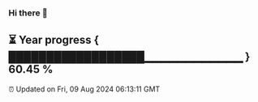 ### Hi there 👋
⏳ Year progress { ██████████████████▁▁▁▁▁▁▁▁▁▁▁▁ } 60.45 %
---
⏰ Updated on Fri, 09 Aug 2024 06:13:11 GMT

